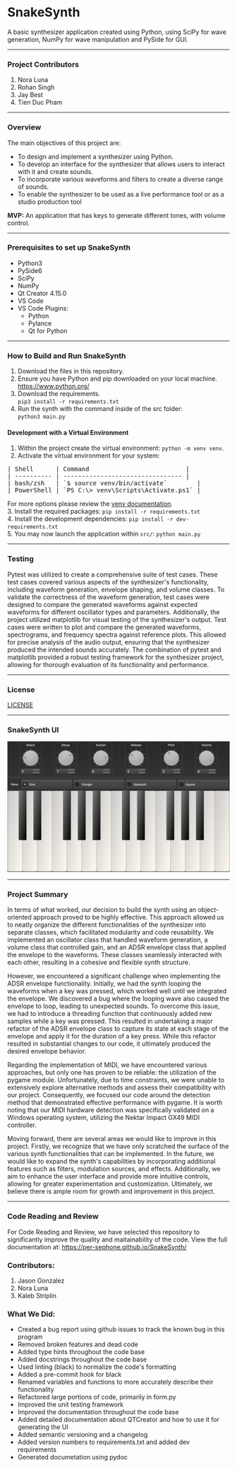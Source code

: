 # SnakeSynth
A basic synthesizer application created using Python, using SciPy for wave generation, NumPy for wave manipulation and PySide for GUI.
___

### Project Contributors
1. Nora Luna
2. Rohan Singh
3. Jay Best
4. Tien Duc Pham
___

### Overview
The main objectives of this project are:
- To design and implement a synthesizer using Python.
- To develop an interface for the synthesizer that allows users to interact with it and create sounds.
- To incorporate various waveforms and filters to create a diverse range of sounds.
- To enable the synthesizer to be used as a live performance tool or as a studio production tool

**MVP:** An application that has keys to generate different tones, with volume control.
___
### Prerequisites to set up SnakeSynth

- Python3
- PySide6
- SciPy
- NumPy
- Qt Creator 4.15.0
- VS Code
- VS Code Plugins:
	- Python
	- Pylance
	- Qt for Python
___

### How to Build and Run SnakeSynth

1. Download the files in this repository.
2. Ensure you have Python and pip downloaded on your local machine.\
	https://www.python.org/
3. Download the requirements.\
	`pip3 install -r requirements.txt`
4. Run the synth with the command inside of the src folder:\
	`python3 main.py`

#### Development with a Virtual Environment

1. Within the project create the virtual environment: `python -m venv venv`.
2. Activate the virtual environment for your system:
<pre>
| Shell      | Command                          |
| ---------- | -------------------------------- |
| bash/zsh   | `$ source venv/bin/activate`        |
| PowerShell | `PS C:\> venv\Scripts\Activate.ps1` |
</pre>
For more options please review the [venv documentation](https://docs.python.org/3/library/venv.html#how-venvs-work).\
3. Install the required packages: `pip install -r requirements.txt`\
4. Install the development dependencies: `pip install -r dev-requirements.txt`\
5. You may now launch the application within `src/`: `python main.py`

_____

### Testing

Pytest was utilized to create a comprehensive suite of test cases. These test cases covered various aspects of the synthesizer's functionality, including waveform generation, envelope shaping, and volume classes. To validate the correctness of the waveform generation, test cases were designed to compare the generated waveforms against expected waveforms for different oscillator types and parameters. Additionally, the project utilized matplotlib for visual testing of the synthesizer's output. Test cases were written to plot and compare the generated waveforms, spectrograms, and frequency spectra against reference plots. This allowed for precise analysis of the audio output, ensuring that the synthesizer produced the intended sounds accurately. The combination of pytest and matplotlib provided a robust testing framework for the synthesizer project, allowing for thorough evaluation of its functionality and performance. 
_____

### License

[LICENSE](LICENSE)
_____
### SnakeSynth UI

![synthesizer with 25 keys, wave changing options, and knobs for adsr, volume, and pitch](snakeSynthUI.png)
_____

### Project Summary

In terms of what worked, our decision to build the synth using an object-oriented approach proved to be highly effective. This approach allowed us to neatly organize the different functionalities of the synthesizer into separate classes, which facilitated modularity and code reusability. We implemented an oscillator class that handled waveform generation, a volume class that controlled gain, and an ADSR envelope class that applied the envelope to the waveforms. These classes seamlessly interacted with each other, resulting in a cohesive and flexible synth structure.

However, we encountered a significant challenge when implementing the ADSR envelope functionality. Initially, we had the synth looping the waveforms when a key was pressed, which worked well until we integrated the envelope. We discovered a bug where the looping wave also caused the envelope to loop, leading to unexpected sounds. To overcome this issue, we had to introduce a threading function that continuously added new samples while a key was pressed. This resulted in undertaking a major refactor of the ADSR envelope class to capture its state at each stage of the envelope and apply it for the duration of a key press. While this refactor resulted in substantial changes to our code, it ultimately produced the desired envelope behavior.

Regarding the implementation of MIDI, we have encountered various approaches, but only one has proven to be reliable: the utilization of the pygame module. Unfortunately, due to time constraints, we were unable to extensively explore alternative methods and assess their compatibility with our project. Consequently, we focused our code around the detection method that demonstrated effective performance with pygame. It is worth noting that our MIDI hardware detection was specifically validated on a Windows operating system, utilizing the Nektar Impact GX49 MIDI controller.

Moving forward, there are several areas we would like to improve in this project. Firstly, we recognize that we have only scratched the surface of the various synth functionalities that can be implemented. In the future, we would like to expand the synth's capabilities by incorporating additional features such as filters, modulation sources, and effects. Additionally, we aim to enhance the user interface and provide more intuitive controls, allowing for greater experimentation and customization. Ultimately, we believe there is ample room for growth and improvement in this project.
_____

### Code Reading and Review

For Code Reading and Review, we have selected this repository to significantly improve the quality and maitainability of the code. View the full documentation at: https://per-sephone.github.io/SnakeSynth/

### Contributors:
1. Jason Gonzalez
2. Nora Luna
3. Kaleb Striplin

### What We Did:

- Created a bug report using github issues to track the known bug in this program
- Removed broken features and dead code
- Added type hints throughout the code base
- Added docstrings throughout the code base
- Used linting (black) to normalize the code's formatting
- Added a pre-commit hook for black
- Renamed variables and functions to more accurately describe their functionality
- Refactored large portions of code, primarily in form.py
- Improved the unit testing framework
- Improved the documentation throughout the code base
- Added detailed documentation about QTCreator and how to use it for generating the UI
- Added semantic versioning and a changelog
- Added version numbers to requirements.txt and added dev requirements
- Generated documetation using pydoc